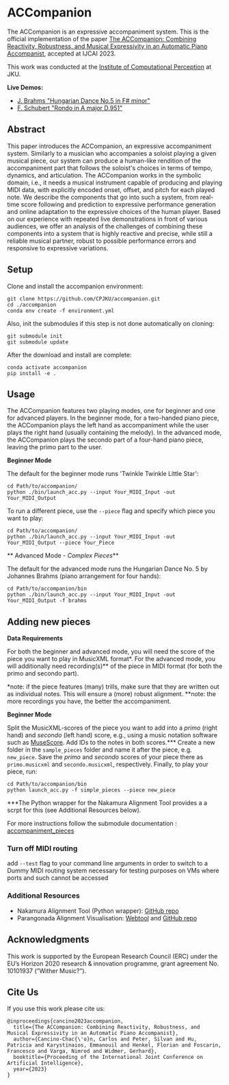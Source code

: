 # ACCompanion

The ACCompanion is an expressive accompaniment system.
This is the official implementation of the paper [The ACCompanion: Combining Reactivity, Robustness, and Musical Expressivity in an Automatic Piano Accompanist](https://arxiv.org/abs/2304.12939), accepted at IJCAI 2023.

This work was conducted at the [Institute of Computational Perception](https://www.jku.at/en/institute-of-computational-perception/) at JKU.

**Live Demos:** 
- [J. Brahms "Hungarian Dance No.5 in F# minor"](https://www.youtube.com/watch?v=Wtxcqp-sQ_4)
- [F. Schubert "Rondo in A major D.951"](https://www.youtube.com/watch?v=qEocywdruco)

## Abstract

This paper introduces the ACCompanion, an expressive accompaniment system. Similarly to a musician who accompanies a soloist playing a given musical piece, our system can produce a human-like rendition of the accompaniment part that follows the soloist's choices in terms of tempo, dynamics, and articulation. The ACCompanion works in the symbolic domain, i.e., it needs a musical instrument capable of producing and playing MIDI data, with explicitly encoded onset, offset, and pitch for each played note. We describe the components that go into such a system, from real-time score following and prediction to expressive performance generation and online adaptation to the expressive choices of the human player. Based on our experience with repeated live demonstrations in front of various audiences, we offer an analysis of the challenges of combining these components into a system that is highly reactive and precise, while still a reliable musical partner, robust to possible performance errors and responsive to expressive variations. 

## Setup

Clone and install the accompanion environment:

```shell
git clone https://github.com/CPJKU/accompanion.git
cd ./accompanion
conda env create -f environment.yml
```

Also, init the submodules if this step is not done automatically on cloning:
```shell
git submodule init
git submodule update
```

After the download and install are complete:
```shell
conda activate accompanion
pip install -e .
```

## Usage

The ACCompanion features two playing modes, one for beginner and one for advanced players. In the beginner mode, for a two-handed piano piece, the ACCompanion plays the left hand as accompaniment while the user plays the right hand (usually containing the melody). In the advanced mode, the ACCompanion plays the secondo part of a four-hand piano piece, leaving the primo part to the user.

**Beginner Mode**

The default for the beginner mode runs 'Twinkle Twinkle Little Star':
```shell
cd Path/to/accompanion/
python ./bin/launch_acc.py --input Your_MIDI_Input -out Your_MIDI_Output
``` 


To run a different piece, use the `--piece` flag and specify which piece you want to play:
```shell
cd Path/to/accompanion/
python ./bin/launch_acc.py --input Your_MIDI_Input -out Your_MIDI_Output --piece Your_Piece
```

** Advanced Mode - _Complex Pieces_**

The default for the advanced mode runs the Hungarian Dance No. 5 by Johannes Brahms (piano arrangement for four hands):
```shell
cd Path/to/accompanion/bin
python ./bin/launch_acc.py --input Your_MIDI_Input -out Your_MIDI_Output -f brahms
```

## Adding new pieces

**Data Requirements**

For both the beginner and advanced mode, you will need the score of the piece you want to play in MusicXML format*.
For the advanced mode, you will additionally need recording(s)** of the piece in MIDI format (for both the primo and secondo part).

*note: if the piece features (many) trills, make sure that they are written out as individual notes. This will ensure a (more) robust alignment.
**note: the more recordings you have, the better the accompaniment.


**Beginner Mode**

Split the MusicXML-scores of the piece you want to add into a _primo_ (right hand) and _secondo_ (left hand) score, e.g., using a music notation software such as [MuseScore](https://musescore.org/en). Add IDs to the notes in both scores.***
Create a new folder in the `sample_pieces` folder and name it after the piece, e.g. `new_piece`. Save the _primo_ and _secondo_ scores of your piece there as `primo.musicxml` and `secondo.musicxml`, respectively.
Finally, to play your piece, run:

```shell
cd Path/to/accompanion/bin
python launch_acc.py -f simple_pieces --piece new_piece
```

***The Python wrapper for the Nakamura Alignment Tool provides a a scrpt for this (see Additional Resources below). 

For more instructions follow the submodule documentation : [accompaniment_pieces](https://github.com/CPJKU/accompaniment_pieces)


### Turn off MIDI routing

add `--test` flag to your command line arguments in order to switch to a Dummy MIDI routing system
necessary for testing purposes on VMs where ports and such cannot be accessed


### Additional Resources
* Nakamura Alignment Tool (Python wrapper): [GitHub repo](https://github.com/neosatrapahereje/nakamura_alignment_wrapper)
* Parangonada Alignment Visualisation: [Webtool](https://sildater.github.io/parangonada/) and [GitHub repo](https://github.com/sildater/parangonada)

## Acknowledgments
This work is supported by the European Research Council (ERC) under the EU’s Horizon 2020 research & innovation programme, grant agreement No. 10101937 (”Wither Music?”).


## Cite Us

If you use this work please cite us:

```shell
@inproceedings{cancino2023accompanion,
  title={The ACCompanion: Combining Reactivity, Robustness, and Musical Expressivity in an Automatic Piano Accompanist},
  author={Cancino-Chac{\'o}n, Carlos and Peter, Silvan and Hu, Patricia and Karystinaios, Emmanouil and Henkel, Florian and Foscarin, Francesco and Varga, Nimrod and Widmer, Gerhard},
  booktitle={Proceeding of the International Joint Conference on Artificial Intelligence},
  year={2023}
}
```





